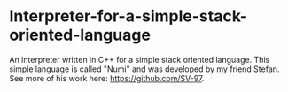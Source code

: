 # Interpreter-for-a-simple-stack-oriented-language
An interpreter written in C++ for a simple stack oriented language. This simple language is called "Numi" and was developed by my friend Stefan. See more of his work here: https://github.com/SV-97.
